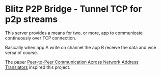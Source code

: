 # Blitz P2P Bridge - Tunnel TCP for p2p streams

This server provides a means for two, or more, app to communicate continuously over TCP connection.

Basically when app A write on channel the app B receive the data and vice versa of course.

The paper [Peer-to-Peer Communication Across Network Address Translators](http://www.brynosaurus.com/pub/net/p2pnat/) inspired this project.






